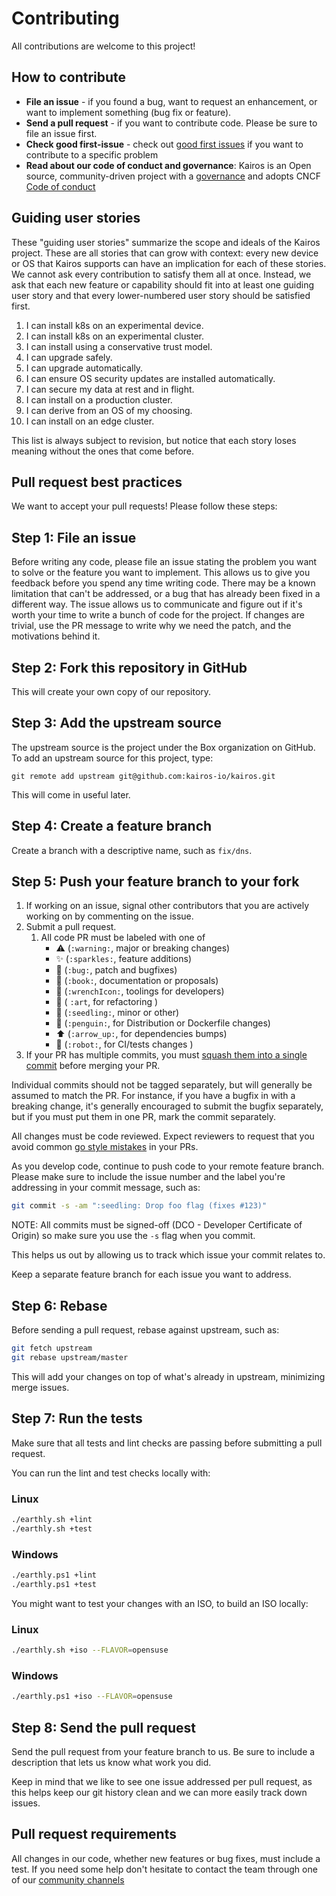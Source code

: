 Contributing
============

All contributions are welcome to this project!

How to contribute
-----------------

-  **File an issue** - if you found a bug, want to request an
   enhancement, or want to implement something (bug fix or feature).
-  **Send a pull request** - if you want to contribute code. Please be
   sure to file an issue first.
-  **Check good first-issue** - check out [good first issues](https://github.com/kairos-io/kairos/issues?q=is%3Aopen+is%3Aissue+label%3A%22good+first+issue%22) if you want to contribute to a specific problem
-  **Read about our code of conduct and governance**: Kairos is an Open source, community-driven project with a [governance](https://github.com/kairos-io/kairos/blob/master/GOVERNANCE.md) and adopts CNCF [Code of conduct](https://github.com/kairos-io/kairos/blob/master/CODE_OF_CONDUCT.md)

Guiding user stories
--------------------

These "guiding user stories" summarize the scope and ideals of the Kairos project. These are all stories that can grow with context: every new device or OS that Kairos supports can have an implication for each of these stories. We cannot ask every contribution to satisfy them all at once. Instead, we ask that each new feature or capability should fit into at least one guiding user story and that every lower-numbered user story should be satisfied first.

1. I can install k8s on an experimental device.
2. I can install k8s on an experimental cluster.
3. I can install using a conservative trust model.
4. I can upgrade safely.
5. I can upgrade automatically.
6. I can ensure OS security updates are installed automatically.
7. I can secure my data at rest and in flight.
8. I can install on a production cluster.
9. I can derive from an OS of my choosing.
10. I can install on an edge cluster.

This list is always subject to revision, but notice that each story loses meaning without the ones that come before.

Pull request best practices
---------------------------

We want to accept your pull requests! Please follow these steps:

## Step 1: File an issue

Before writing any code, please file an issue stating the problem you
want to solve or the feature you want to implement. This allows us to
give you feedback before you spend any time writing code. There may be a
known limitation that can't be addressed, or a bug that has already been
fixed in a different way. The issue allows us to communicate and figure
out if it's worth your time to write a bunch of code for the project.
If changes are trivial, use the PR message to write why we need the patch, 
and the motivations behind it.

## Step 2: Fork this repository in GitHub

This will create your own copy of our repository.

## Step 3: Add the upstream source

The upstream source is the project under the Box organization on GitHub.
To add an upstream source for this project, type:

```
git remote add upstream git@github.com:kairos-io/kairos.git
```

This will come in useful later.

## Step 4: Create a feature branch

Create a branch with a descriptive name, such as ``fix/dns``.

## Step 5: Push your feature branch to your fork

1. If working on an issue, signal other contributors that you are actively working on by commenting on the issue.
1. Submit a pull request.
    1. All code PR must be labeled with one of
        - ⚠️ (`:warning:`, major or breaking changes)
        - ✨ (`:sparkles:`, feature additions)
        - 🐛 (`:bug:`, patch and bugfixes)
        - 📖 (`:book:`, documentation or proposals)
        - 🔧 (`:wrenchIcon:`, toolings for developers)
        - :art: ( `:art`, for refactoring )
        - 🌱 (`:seedling:`, minor or other)
        - :penguin: (`:penguin:`, for Distribution or Dockerfile changes)
        - :arrow_up: (`:arrow_up:`, for dependencies bumps)
        - :robot: (`:robot:`, for CI/tests changes )
1. If your PR has multiple commits, you must [squash them into a single commit](https://kubernetes.io/docs/contribute/new-content/open-a-pr/#squashing-commits) before merging your PR.

Individual commits should not be tagged separately, but will generally be
assumed to match the PR. For instance, if you have a bugfix in with
a breaking change, it's generally encouraged to submit the bugfix
separately, but if you must put them in one PR, mark the commit
separately.

All changes must be code reviewed. Expect reviewers to request that you
avoid common [go style mistakes](https://github.com/golang/go/wiki/CodeReviewComments) in your PRs.

As you develop code, continue to push code to your remote feature
branch. Please make sure to include the issue number and the label you're addressing
in your commit message, such as:

```bash
git commit -s -am ":seedling: Drop foo flag (fixes #123)"
```

NOTE: All commits must be signed-off (DCO - Developer Certificate of Origin) so make sure you use the `-s` flag when you commit.

This helps us out by allowing us to track which issue your commit
relates to.

Keep a separate feature branch for each issue you want to address.

## Step 6: Rebase

Before sending a pull request, rebase against upstream, such as:

```bash
git fetch upstream
git rebase upstream/master
```

This will add your changes on top of what's already in upstream,
minimizing merge issues.

## Step 7: Run the tests

Make sure that all tests and lint checks are passing before submitting a pull request.

You can run the lint and test checks locally with:

### Linux
```bash
./earthly.sh +lint
./earthly.sh +test
```

### Windows
```bash
./earthly.ps1 +lint
./earthly.ps1 +test
```

You might want to test your changes with an ISO, to build an ISO locally:

### Linux
```bash
./earthly.sh +iso --FLAVOR=opensuse
```

### Windows
```bash
./earthly.ps1 +iso --FLAVOR=opensuse
```

## Step 8: Send the pull request

Send the pull request from your feature branch to us. Be sure to include
a description that lets us know what work you did.

Keep in mind that we like to see one issue addressed per pull request,
as this helps keep our git history clean and we can more easily track
down issues.

Pull request requirements
-------------------------

All changes in our code, whether new features or bug fixes, must include a test. If you need some help don't hesitate to contact the team through one of our [community channels](https://kairos.io/community/)
